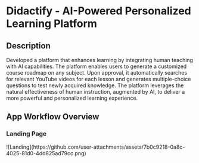 <h1>Didactify - AI-Powered Personalized Learning Platform</h1>

<h2>Description</h2>
Developed a platform that enhances learning by integrating human teaching with AI capabilities. The platform enables users to generate a customized course roadmap on any subject. Upon approval, it automatically searches for relevant YouTube videos for each lesson and generates multiple-choice questions to test newly acquired knowledge. The platform leverages the natural effectiveness of human instruction, augmented by AI, to deliver a more powerful and personalized learning experience.

<h2>App Workflow Overview</h2>

<h3>Landing Page</h3>
![Landing](https://github.com/user-attachments/assets/7b0c9218-0a8c-4025-81d0-4dd825ad79cc.png)


